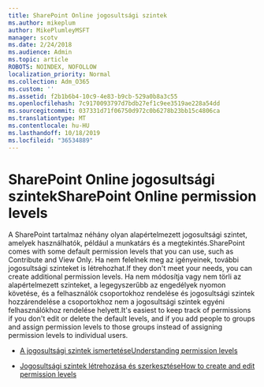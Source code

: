 ```yaml
---
title: SharePoint Online jogosultsági szintek
ms.author: mikeplum
author: MikePlumleyMSFT
manager: scotv
ms.date: 2/24/2018
ms.audience: Admin
ms.topic: article
ROBOTS: NOINDEX, NOFOLLOW
localization_priority: Normal
ms.collection: Adm_O365
ms.custom: ''
ms.assetid: f2b1b6b4-10c9-4e83-b9cb-529a0b8a3c55
ms.openlocfilehash: 7c9170093797d7bdb27ef1c9ee3519ae228a54dd
ms.sourcegitcommit: 037331d71f06750d972c0b6278b23bb15c4806ca
ms.translationtype: MT
ms.contentlocale: hu-HU
ms.lasthandoff: 10/18/2019
ms.locfileid: "36534889"
---
```

# <a name="sharepoint-online-permission-levels"></a><span data-ttu-id="e0ced-102">SharePoint Online jogosultsági szintek</span><span class="sxs-lookup"><span data-stu-id="e0ced-102">SharePoint Online permission levels</span></span>

<span data-ttu-id="e0ced-103">A SharePoint tartalmaz néhány olyan alapértelmezett jogosultsági szintet, amelyek használhatók, például a munkatárs és a megtekintés.</span><span class="sxs-lookup"><span data-stu-id="e0ced-103">SharePoint comes with some default permission levels that you can use, such as Contribute and View Only.</span></span> <span data-ttu-id="e0ced-104">Ha nem felelnek meg az igényeinek, további jogosultsági szinteket is létrehozhat.</span><span class="sxs-lookup"><span data-stu-id="e0ced-104">If they don't meet your needs, you can create additional permission levels.</span></span> <span data-ttu-id="e0ced-105">Ha nem módosítja vagy nem törli az alapértelmezett szinteket, a legegyszerűbb az engedélyek nyomon követése, és a felhasználók csoportokhoz rendelése és jogosultsági szintek hozzárendelése a csoportokhoz nem a jogosultsági szintek egyéni felhasználókhoz rendelése helyett.</span><span class="sxs-lookup"><span data-stu-id="e0ced-105">It's easiest to keep track of permissions if you don't edit or delete the default levels, and if you add people to groups and assign permission levels to those groups instead of assigning permission levels to individual users.</span></span>
  
- [<span data-ttu-id="e0ced-106">A jogosultsági szintek ismertetése</span><span class="sxs-lookup"><span data-stu-id="e0ced-106">Understanding permission levels</span></span>](https://go.microsoft.com/fwlink/?linkid=867071)
    
- [<span data-ttu-id="e0ced-107">Jogosultsági szintek létrehozása és szerkesztése</span><span class="sxs-lookup"><span data-stu-id="e0ced-107">How to create and edit permission levels</span></span>](https://go.microsoft.com/fwlink/?linkid=867072)
    

